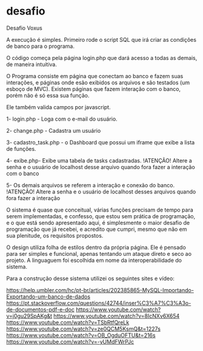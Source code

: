 # desafio
Desafio Voxus

A execução é simples. Primeiro rode o script SQL que irá criar as condições de banco para o programa. 

O código começa pela página login.php que dará acesso a todas as demais, de maneira intuitiva.  

O Programa consiste em página que conectam ao banco e fazem suas interações, e páginas onde esão exibidos os arquivos e são testados (um esboço de MVC). Existem páginas que fazem interação com o banco, porém não é só essa sua função. 

Ele também valida campos por javascript. 

1- login.php - Loga com o e-mail do usuário.

2- change.php - Cadastra um usuário 

3- cadastro_task.php -  o Dashboard que possui um iframe que exibe a lista de funções. 

4- exibe.php- Exibe uma tabela de tasks cadastradas. !ATENÇÃO! Altere a senha e o usuário de localhost desse arquivo quando fora fazer a interação com o banco


5- Os demais arquivos se referem a interação e conexão do banco. !ATENÇÃO! Altere a senha e o usuário de localhost desses arquivos quando fora fazer a interação 

O sistema é quase que conceitual, várias funções precisam de tempo para serem implementadas, e confesso, que estou sem prática de programação, e o que está sendo apresentado aqui, é simplesmente o maior desafio de programação que já recebei, e acredito que cumpri, mesmo que não em sua plenitude, os requisitos propostos. 

O design utiliza folha de estilos dentro da própria página. Ele é pensado para ser simples e funcional, apenas tentando um ataque direto e seco ao projeto. A linguaguem foi escolhida em nome da interoperabilidade do sistema. 

Para a construção desse sistema utilizei os seguintes sites e vídeo:

https://help.umbler.com/hc/pt-br/articles/202385865-MySQL-Importando-Exportando-um-banco-de-dados
https://pt.stackoverflow.com/questions/42744/inser%C3%A7%C3%A3o-de-documentos-pdf-e-doc
https://www.youtube.com/watch?v=j0gu29SpAKg&t
https://www.youtube.com/watch?v=8IcNXv6X654
https://www.youtube.com/watch?v=TSbRtfQreLk
https://www.youtube.com/watch?v=ze0QCM5KsmQ&t=1227s
https://www.youtube.com/watch?v=OB_OgduOFTU&t=216s
https://www.youtube.com/watch?v=-yUMdFWrPJc

